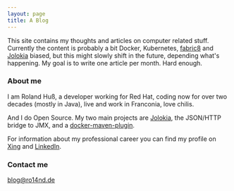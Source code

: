 ```yaml
---
layout: page
title: A Blog
---
```


This site contains my thoughts and articles on computer related stuff. Currently the content is probably a bit Docker, Kubernetes, [fabric8](http://fabric8.io) and [Jolokia](http://www.jolokia.org) biased, but this might slowly shift in the future, depending what's happening. My goal is to write one article per month. Hard enough.

### About me

I am Roland Huß, a developer working for Red Hat, coding now for over two decades (mostly in Java), live and work in Franconia, love chilis.

And I do Open Source. My two main projects are [Jolokia](http://www.jolokia.org), the JSON/HTTP bridge to JMX, and a [docker-maven-plugin](https://github.com/rhuss/docker-maven-plugin). 

For information about my professional career you can find my profile on [Xing](https://www.xing.com/profile/Roland_Huss) and [LinkedIn](http://de.linkedin.com/pub/roland-hu%C3%9F/6/860/441/). 

### Contact me

[blog@ro14nd.de](mailto:blog@ro14nd.de)
